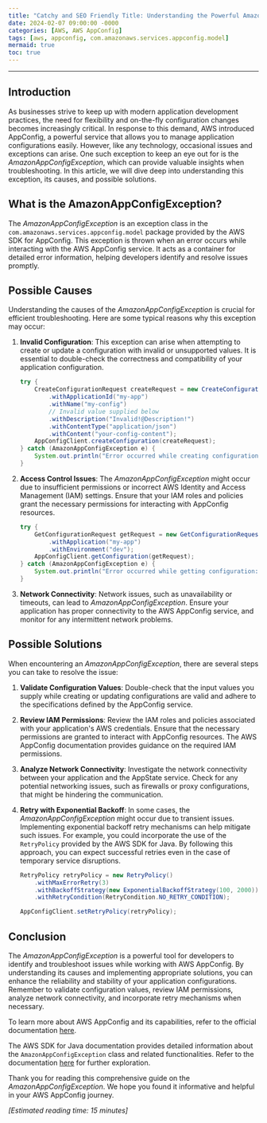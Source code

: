 ```yaml
---
title: "Catchy and SEO Friendly Title: Understanding the Powerful AmazonAppConfigException in AWS AppConfig"
date: 2024-02-07 09:00:00 -0000
categories: [AWS, AWS AppConfig]
tags: [aws, appconfig, com.amazonaws.services.appconfig.model]
mermaid: true
toc: true
---
```



---

## Introduction

As businesses strive to keep up with modern application development practices, the need for flexibility and on-the-fly configuration changes becomes increasingly critical. In response to this demand, AWS introduced AppConfig, a powerful service that allows you to manage application configurations easily. However, like any technology, occasional issues and exceptions can arise. One such exception to keep an eye out for is the *AmazonAppConfigException*, which can provide valuable insights when troubleshooting. In this article, we will dive deep into understanding this exception, its causes, and possible solutions.

## What is the AmazonAppConfigException?

The *AmazonAppConfigException* is an exception class in the `com.amazonaws.services.appconfig.model` package provided by the AWS SDK for AppConfig. This exception is thrown when an error occurs while interacting with the AWS AppConfig service. It acts as a container for detailed error information, helping developers identify and resolve issues promptly.

## Possible Causes

Understanding the causes of the *AmazonAppConfigException* is crucial for efficient troubleshooting. Here are some typical reasons why this exception may occur:

1. **Invalid Configuration**: This exception can arise when attempting to create or update a configuration with invalid or unsupported values. It is essential to double-check the correctness and compatibility of your application configuration.

   ```java
   try {
       CreateConfigurationRequest createRequest = new CreateConfigurationRequest()
           .withApplicationId("my-app")
           .withName("my-config")
           // Invalid value supplied below
           .withDescription("Invalid!@Description!")
           .withContentType("application/json")
           .withContent("your-config-content");
       AppConfigClient.createConfiguration(createRequest);
   } catch (AmazonAppConfigException e) {
       System.out.println("Error occurred while creating configuration: " + e.getMessage());
   }
   ```

2. **Access Control Issues**: The *AmazonAppConfigException* might occur due to insufficient permissions or incorrect AWS Identity and Access Management (IAM) settings. Ensure that your IAM roles and policies grant the necessary permissions for interacting with AppConfig resources.

   ```java
   try {
       GetConfigurationRequest getRequest = new GetConfigurationRequest()
           .withApplication("my-app")
           .withEnvironment("dev");
       AppConfigClient.getConfiguration(getRequest);
   } catch (AmazonAppConfigException e) {
       System.out.println("Error occurred while getting configuration: " + e.getMessage());
   }
   ```

3. **Network Connectivity**: Network issues, such as unavailability or timeouts, can lead to *AmazonAppConfigException*. Ensure your application has proper connectivity to the AWS AppConfig service, and monitor for any intermittent network problems.

## Possible Solutions

When encountering an *AmazonAppConfigException*, there are several steps you can take to resolve the issue:

1. **Validate Configuration Values**: Double-check that the input values you supply while creating or updating configurations are valid and adhere to the specifications defined by the AppConfig service.

2. **Review IAM Permissions**: Review the IAM roles and policies associated with your application's AWS credentials. Ensure that the necessary permissions are granted to interact with AppConfig resources. The AWS AppConfig documentation provides guidance on the required IAM permissions.

3. **Analyze Network Connectivity**: Investigate the network connectivity between your application and the AppState service. Check for any potential networking issues, such as firewalls or proxy configurations, that might be hindering the communication.

4. **Retry with Exponential Backoff**: In some cases, the *AmazonAppConfigException* might occur due to transient issues. Implementing exponential backoff retry mechanisms can help mitigate such issues. For example, you could incorporate the use of the `RetryPolicy` provided by the AWS SDK for Java. By following this approach, you can expect successful retries even in the case of temporary service disruptions.

    ```java
    RetryPolicy retryPolicy = new RetryPolicy()
        .withMaxErrorRetry(3)
        .withBackoffStrategy(new ExponentialBackoffStrategy(100, 2000))
        .withRetryCondition(RetryCondition.NO_RETRY_CONDITION);
    
    AppConfigClient.setRetryPolicy(retryPolicy);
    ```

## Conclusion

The *AmazonAppConfigException* is a powerful tool for developers to identify and troubleshoot issues while working with AWS AppConfig. By understanding its causes and implementing appropriate solutions, you can enhance the reliability and stability of your application configurations. Remember to validate configuration values, review IAM permissions, analyze network connectivity, and incorporate retry mechanisms when necessary.

To learn more about AWS AppConfig and its capabilities, refer to the official documentation [here](https://docs.aws.amazon.com/appconfig/latest/developerguide/what-is-appconfig.html).

The AWS SDK for Java documentation provides detailed information about the `AmazonAppConfigException` class and related functionalities. Refer to the documentation [here](https://docs.aws.amazon.com/AWSJavaSDK/latest/javadoc/com/amazonaws/services/appconfig/model/AmazonAppConfigException.html) for further exploration.

Thank you for reading this comprehensive guide on the *AmazonAppConfigException*. We hope you found it informative and helpful in your AWS AppConfig journey.

*[Estimated reading time: 15 minutes]*